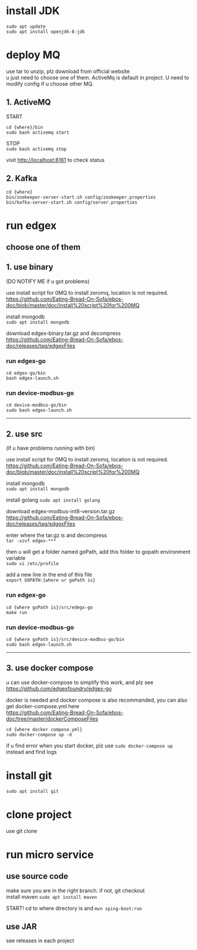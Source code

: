 # install JDK
```
sudo apt update
sudo apt install openjdk-8-jdk
```

# deploy MQ
use tar to unzip, plz download from official website  
u just need to choose one of them. ActiveMq is default in project. U need to modify config if u choose other MQ.
## 1. ActiveMQ
START  
```
cd {where}/bin  
sudo bash activemq start
```  
STOP  
`sudo bash activemq stop`

visit <http://localhost:8161> to check status
## 2. Kafka
```
cd {where}  
bin/zookeeper-server-start.sh config/zookeeper.properties  
bin/kafka-server-start.sh config/server.properties
```  

# run edgex
## choose one of them
## 1. use binary 
(DO NOTIFY ME if u got problems)

use install script for 0MQ to install zeromq, location is not required.   
<https://github.com/Eating-Bread-On-Sofa/ebos-doc/blob/master/doc/install%20script%20for%200MQ>
    
install mongodb  
`sudo apt install mongodb`
    
download edgex-binary.tar.gz and decompress    
<https://github.com/Eating-Bread-On-Sofa/ebos-doc/releases/tag/edgexFiles> 

### run edgex-go
```
cd edgex-go/bin
bash edgex-launch.sh
```
### run device-modbus-go
```
cd device-modbus-go/bin
sudo bash edgex-launch.sh
```
----------------------------
## 2. use src 
(if u have problems running with bin)

use install script for 0MQ to install zeromq, location is not required.     
<https://github.com/Eating-Bread-On-Sofa/ebos-doc/blob/master/doc/install%20script%20for%200MQ>
    
install mongodb  
```sudo apt install mongodb```

install golang
```sudo apt install golang```
    
download edgex-modbus-int8-version.tar.gz     
<https://github.com/Eating-Bread-On-Sofa/ebos-doc/releases/tag/edgexFiles> 

    
enter where the tar.gz is and decompress   
```tar -xzvf edgex-***```    

then u will get a folder named goPath, add this folder to gopath environment variable  
`sudo vi /etc/profile`             

add a new line in the end of this file  
`export GOPATH:{where ur goPath is}`  
### run edgex-go
```
cd {where goPath is}/src/edegx-go
make run
```
### run device-modbus-go
```
cd {where goPath is}/src/device-modbus-go/bin
sudo bash edgex-launch.sh
```
---------------------------------
## 3. use docker compose
u can use docker-compose to simplify this work, and plz see <https://github.com/edgexfoundry/edgex-go>

docker is needed and docker compose is also recommanded, you can also get docker-compose.yml here    
<https://github.com/Eating-Bread-On-Sofa/ebos-doc/tree/master/dockerComposeFiles>
```
cd {where docker compose.yml}
sudo docker-compose up -d
```
if u find error when you start docker, plz use `sudo docker-compose up` instead and find logs

# install git
`sudo apt install git`

# clone project
use git clone

# run micro service
## use source code  
make sure you are in the right branch. if not, git checkout  
install maven `sudo apt install maven`

START! cd to where directory is and `mvn sping-boot:run`

## use JAR
see releases in each project
